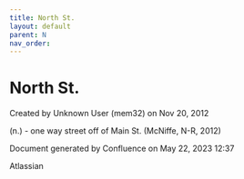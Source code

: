 ```yaml
---
title: North St.
layout: default
parent: N
nav_order:
---
```


# North St.

Created by  Unknown User (mem32) on Nov 20, 2012

(n.) - one way street off of Main St. (McNiffe, N-R, 2012)

Document generated by Confluence on May 22, 2023 12:37

Atlassian
